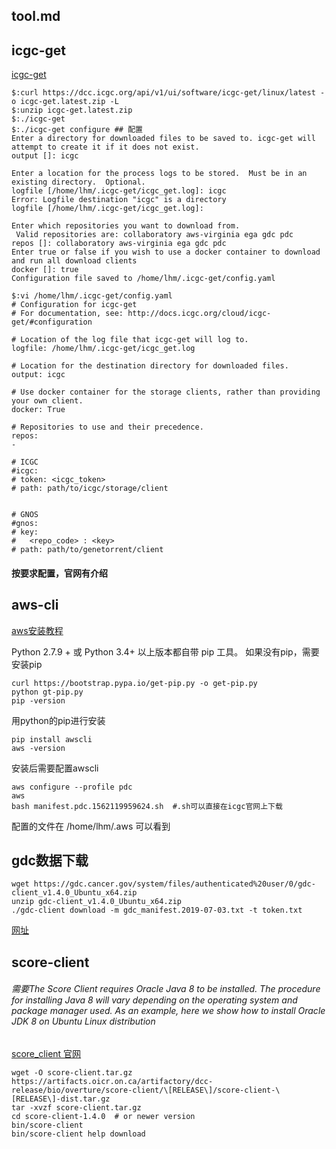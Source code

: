 ## tool.md
## icgc-get
[icgc-get](https://docs.icgc.org/download/icgc-get/#icgc-get-user-guide)
~~~
$:curl https://dcc.icgc.org/api/v1/ui/software/icgc-get/linux/latest -o icgc-get.latest.zip -L
$:unzip icgc-get.latest.zip 
$:./icgc-get 
$:./icgc-get configure ## 配置
Enter a directory for downloaded files to be saved to. icgc-get will attempt to create it if it does not exist.
output []: icgc

Enter a location for the process logs to be stored.  Must be in an existing directory.  Optional.
logfile [/home/lhm/.icgc-get/icgc_get.log]: icgc
Error: Logfile destination "icgc" is a directory
logfile [/home/lhm/.icgc-get/icgc_get.log]: 

Enter which repositories you want to download from.
 Valid repositories are: collaboratory aws-virginia ega gdc pdc
repos []: collaboratory aws-virginia ega gdc pdc
Enter true or false if you wish to use a docker container to download and run all download clients
docker []: true
Configuration file saved to /home/lhm/.icgc-get/config.yaml

$:vi /home/lhm/.icgc-get/config.yaml
# Configuration for icgc-get
# For documentation, see: http://docs.icgc.org/cloud/icgc-get/#configuration

# Location of the log file that icgc-get will log to.
logfile: /home/lhm/.icgc-get/icgc_get.log

# Location for the destination directory for downloaded files.
output: icgc

# Use docker container for the storage clients, rather than providing your own client.
docker: True

# Repositories to use and their precedence.
repos:
- 

# ICGC
#icgc:
# token: <icgc_token>
# path: path/to/icgc/storage/client


# GNOS
#gnos:
# key:
#   <repo_code> : <key>
# path: path/to/genetorrent/client
~~~
   #### 按要求配置，官网有介绍
## aws-cli
[aws安装教程](https://docs.aws.amazon.com/zh_cn/cli/latest/userguide/cli-chap-install.html#post-install-uninstall)

Python 2.7.9 + 或 Python 3.4+ 以上版本都自带 pip 工具。
如果没有pip，需要安装pip
~~~
curl https://bootstrap.pypa.io/get-pip.py -o get-pip.py
python gt-pip.py
pip -version
~~~
用python的pip进行安装
~~~
pip install awscli
aws -version
~~~
安装后需要配置awscli
~~~
aws configure --profile pdc
aws
bash manifest.pdc.1562119959624.sh  #.sh可以直接在icgc官网上下载
~~~
配置的文件在 /home/lhm/.aws 可以看到

## gdc数据下载
~~~
wget https://gdc.cancer.gov/system/files/authenticated%20user/0/gdc-client_v1.4.0_Ubuntu_x64.zip
unzip gdc-client_v1.4.0_Ubuntu_x64.zip
./gdc-client download -m gdc_manifest.2019-07-03.txt -t token.txt
~~~
[网址](https://docs.gdc.cancer.gov/Data_Transfer_Tool/Users_Guide/Data_Download_and_Upload/)
## score-client
###### 需要The Score Client requires Oracle Java 8 to be installed. The procedure for installing Java 8 will vary depending on the operating system and package manager used. As an example, here we show how to install Oracle JDK 8 on Ubuntu Linux distribution
[score_client 官网](https://docs.icgc.org/download/guide/#score-client-usage)
~~~
wget -O score-client.tar.gz https://artifacts.oicr.on.ca/artifactory/dcc-release/bio/overture/score-client/\[RELEASE\]/score-client-\[RELEASE\]-dist.tar.gz
tar -xvzf score-client.tar.gz
cd score-client-1.4.0  # or newer version
bin/score-client
bin/score-client help download
~~~



